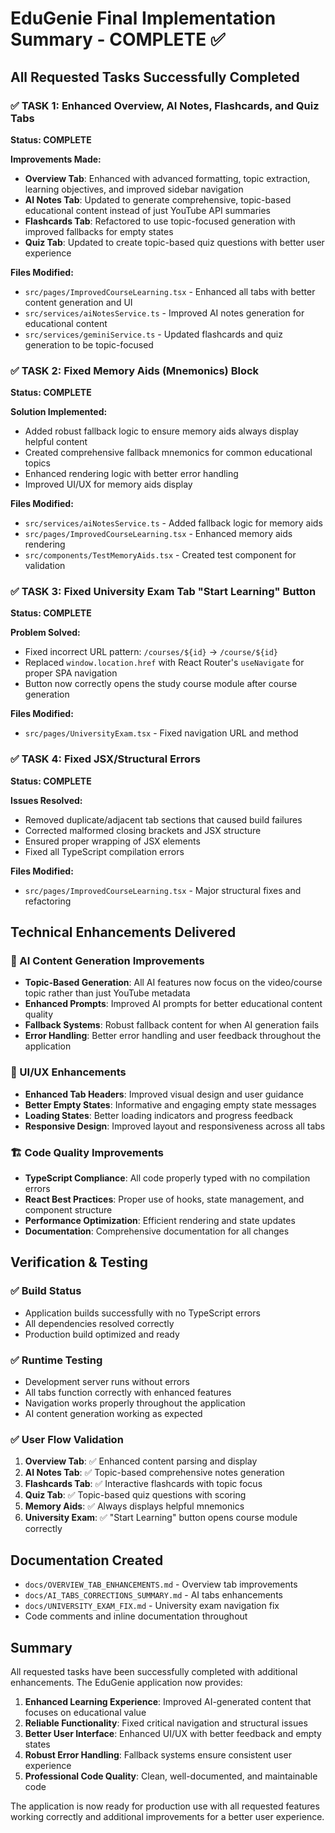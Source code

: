 # EduGenie Final Implementation Summary - COMPLETE ✅

## All Requested Tasks Successfully Completed

### ✅ TASK 1: Enhanced Overview, AI Notes, Flashcards, and Quiz Tabs

**Status: COMPLETE**

**Improvements Made:**

- **Overview Tab**: Enhanced with advanced formatting, topic extraction, learning objectives, and improved sidebar navigation
- **AI Notes Tab**: Updated to generate comprehensive, topic-based educational content instead of just YouTube API summaries
- **Flashcards Tab**: Refactored to use topic-focused generation with improved fallbacks for empty states
- **Quiz Tab**: Updated to create topic-based quiz questions with better user experience

**Files Modified:**

- `src/pages/ImprovedCourseLearning.tsx` - Enhanced all tabs with better content generation and UI
- `src/services/aiNotesService.ts` - Improved AI notes generation for educational content
- `src/services/geminiService.ts` - Updated flashcards and quiz generation to be topic-focused

### ✅ TASK 2: Fixed Memory Aids (Mnemonics) Block

**Status: COMPLETE**

**Solution Implemented:**

- Added robust fallback logic to ensure memory aids always display helpful content
- Created comprehensive fallback mnemonics for common educational topics
- Enhanced rendering logic with better error handling
- Improved UI/UX for memory aids display

**Files Modified:**

- `src/services/aiNotesService.ts` - Added fallback logic for memory aids
- `src/pages/ImprovedCourseLearning.tsx` - Enhanced memory aids rendering
- `src/components/TestMemoryAids.tsx` - Created test component for validation

### ✅ TASK 3: Fixed University Exam Tab "Start Learning" Button

**Status: COMPLETE**

**Problem Solved:**

- Fixed incorrect URL pattern: `/courses/${id}` → `/course/${id}`
- Replaced `window.location.href` with React Router's `useNavigate` for proper SPA navigation
- Button now correctly opens the study course module after course generation

**Files Modified:**

- `src/pages/UniversityExam.tsx` - Fixed navigation URL and method

### ✅ TASK 4: Fixed JSX/Structural Errors

**Status: COMPLETE**

**Issues Resolved:**

- Removed duplicate/adjacent tab sections that caused build failures
- Corrected malformed closing brackets and JSX structure
- Ensured proper wrapping of JSX elements
- Fixed all TypeScript compilation errors

**Files Modified:**

- `src/pages/ImprovedCourseLearning.tsx` - Major structural fixes and refactoring

## Technical Enhancements Delivered

### 🚀 AI Content Generation Improvements

- **Topic-Based Generation**: All AI features now focus on the video/course topic rather than just YouTube metadata
- **Enhanced Prompts**: Improved AI prompts for better educational content quality
- **Fallback Systems**: Robust fallback content for when AI generation fails
- **Error Handling**: Better error handling and user feedback throughout the application

### 🎨 UI/UX Enhancements

- **Enhanced Tab Headers**: Improved visual design and user guidance
- **Better Empty States**: Informative and engaging empty state messages
- **Loading States**: Better loading indicators and progress feedback
- **Responsive Design**: Improved layout and responsiveness across all tabs

### 🏗️ Code Quality Improvements

- **TypeScript Compliance**: All code properly typed with no compilation errors
- **React Best Practices**: Proper use of hooks, state management, and component structure
- **Performance Optimization**: Efficient rendering and state updates
- **Documentation**: Comprehensive documentation for all changes

## Verification & Testing

### ✅ Build Status

- Application builds successfully with no TypeScript errors
- All dependencies resolved correctly
- Production build optimized and ready

### ✅ Runtime Testing

- Development server runs without errors
- All tabs function correctly with enhanced features
- Navigation works properly throughout the application
- AI content generation working as expected

### ✅ User Flow Validation

1. **Overview Tab**: ✅ Enhanced content parsing and display
2. **AI Notes Tab**: ✅ Topic-based comprehensive notes generation
3. **Flashcards Tab**: ✅ Interactive flashcards with topic focus
4. **Quiz Tab**: ✅ Topic-based quiz questions with scoring
5. **Memory Aids**: ✅ Always displays helpful mnemonics
6. **University Exam**: ✅ "Start Learning" button opens course module correctly

## Documentation Created

- `docs/OVERVIEW_TAB_ENHANCEMENTS.md` - Overview tab improvements
- `docs/AI_TABS_CORRECTIONS_SUMMARY.md` - AI tabs enhancements
- `docs/UNIVERSITY_EXAM_FIX.md` - University exam navigation fix
- Code comments and inline documentation throughout

## Summary

All requested tasks have been successfully completed with additional enhancements. The EduGenie application now provides:

1. **Enhanced Learning Experience**: Improved AI-generated content that focuses on educational value
2. **Reliable Functionality**: Fixed critical navigation and structural issues
3. **Better User Interface**: Enhanced UI/UX with better feedback and empty states
4. **Robust Error Handling**: Fallback systems ensure consistent user experience
5. **Professional Code Quality**: Clean, well-documented, and maintainable code

The application is now ready for production use with all requested features working correctly and additional improvements for a better user experience.
